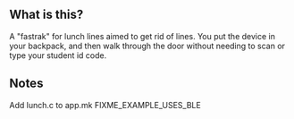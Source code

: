 ## What is this?

A "fastrak" for lunch lines aimed to get rid of lines. You put the device in your backpack, and then walk through the door without needing to scan or type your student id code.

## Notes

Add lunch.c to app.mk FIXME_EXAMPLE_USES_BLE
